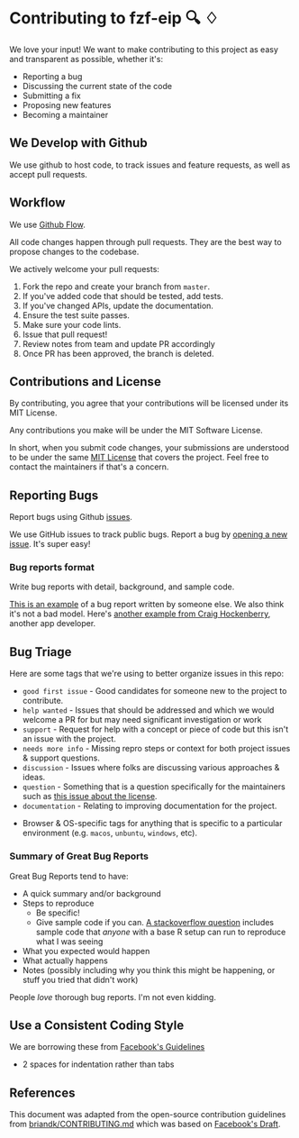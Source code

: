 # Contributing to fzf-eip 🔍 ♢

We love your input! We want to make contributing to this project as easy and transparent as possible, whether it's:

- Reporting a bug
- Discussing the current state of the code
- Submitting a fix
- Proposing new features
- Becoming a maintainer

## We Develop with Github

We use github to host code, to track issues and feature requests, as well as accept pull requests.

## Workflow

We use [Github Flow](https://guides.github.com/introduction/flow/index.html).

All code changes happen through pull requests. They are the best way to propose changes to the codebase.

We actively welcome your pull requests:

1. Fork the repo and create your branch from `master`.
2. If you've added code that should be tested, add tests.
3. If you've changed APIs, update the documentation.
4. Ensure the test suite passes.
5. Make sure your code lints.
6. Issue that pull request!
7. Review notes from team and update PR accordingly
8. Once PR has been approved, the branch is deleted.

## Contributions and License

By contributing, you agree that your contributions will be licensed under its MIT License.

Any contributions you make will be under the MIT Software License.

In short, when you submit code changes, your submissions are understood to be under the same [MIT License](http://choosealicense.com/licenses/mit/) that covers the project. Feel free to contact the maintainers if that's a concern.

## Reporting Bugs

Report bugs using Github [issues](https://github.com/cds-amal/fzf-eip/issues).

We use GitHub issues to track public bugs. Report a bug by [opening a new issue](https://github.com/cds-amal/fzf-eip/issues). It's super easy!

### Bug reports format

Write bug reports with detail, background, and sample code.

[This is an example](http://stackoverflow.com/q/12488905/180626) of a bug report written by someone else. We also think it's not a bad model. Here's [another example from Craig Hockenberry](http://www.openradar.me/11905408), another app developer.

## Bug Triage

Here are some tags that we're using to better organize issues in this repo:

- `good first issue` - Good candidates for someone new to the project to contribute.
- `help wanted` - Issues that should be addressed and which we would welcome a
  PR for but may need significant investigation or work
- `support` - Request for help with a concept or piece of code but this isn't an
  issue with the project.
- `needs more info` - Missing repro steps or context for both project issues \&
  support questions.
- `discussion` - Issues where folks are discussing various approaches \& ideas.
- `question` - Something that is a question specifically for the maintainers such
  as [this issue about the license](https://github.com/facebook/draft-js/issues/1819).
- `documentation` - Relating to improving documentation for the project.

* Browser \& OS-specific tags for anything that is specific to a particular
  environment (e.g. `macos`, `unbuntu`, `windows`, etc).

### Summary of Great Bug Reports

Great Bug Reports tend to have:

- A quick summary and/or background
- Steps to reproduce
  - Be specific!
  - Give sample code if you can. [A stackoverflow question](http://stackoverflow.com/q/12488905/180626) includes sample code that _anyone_ with a base R setup can run to reproduce what I was seeing
- What you expected would happen
- What actually happens
- Notes (possibly including why you think this might be happening, or stuff you tried that didn't work)

People _love_ thorough bug reports. I'm not even kidding.

## Use a Consistent Coding Style

We are borrowing these from [Facebook's Guidelines](https://github.com/facebook/draft-js/blob/master/CONTRIBUTING.md)

- 2 spaces for indentation rather than tabs

## References

This document was adapted from the open-source contribution guidelines from [
briandk/CONTRIBUTING.md](https://gist.github.com/briandk/3d2e8b3ec8daf5a27a62) which was based on [Facebook's Draft](https://github.com/facebook/draft-js/blob/master/CONTRIBUTING.md).
